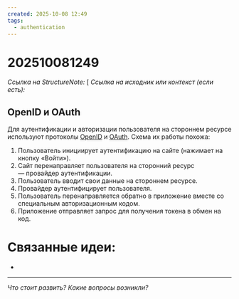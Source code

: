 ```yaml
---
created: 2025-10-08 12:49
tags:
  - authentication
---
```

# 202510081249
*Ссылка на StructureNote:* [
*Ссылка на исходник или контекст (если есть):* 

## OpenID и OAuth

Для аутентификации и авторизации пользователя на стороннем ресурсе используют протоколы [OpenID](https://openid.net/developers/specs/) и [OAuth](https://oauth.net/2/). Схема их работы похожа:

1. Пользователь инициирует аутентификацию на сайте (нажимает на кнопку «Войти»).
2. Сайт перенаправляет пользователя на сторонний ресурс — провайдер аутентификации.
3. Пользователь вводит свои данные на стороннем ресурсе.
4. Провайдер аутентифицирует пользователя.
5. Пользователь перенаправляется обратно в приложение вместе со специальным авторизационным кодом.
6. Приложение отправляет запрос для получения токена в обмен на код.

# Связанные идеи:
* 
---

*Что стоит развить? Какие вопросы возникли?*